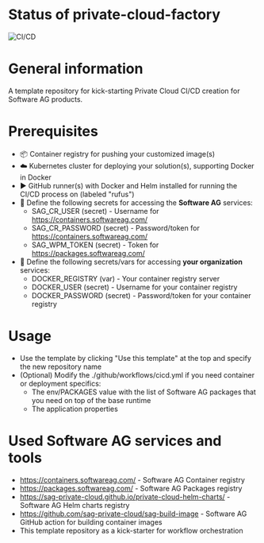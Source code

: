 # Status of private-cloud-factory
![CI/CD](https://github.com/sag-private-cloud/private-cloud-factory/actions/workflows/cicd.yml/badge.svg)

# General information
A template repository for kick-starting Private Cloud CI/CD creation for Software AG products. 

# Prerequisites
- :package: Container registry for pushing your customized image(s)
- :cloud: Kubernetes cluster for deploying your solution(s), supporting Docker in Docker
- :arrow_forward: GitHub runner(s) with Docker and Helm installed for running the CI/CD process on (labeled "rufus")
- :key: Define the following secrets for accessing the **Software AG** services:
  - SAG_CR_USER (secret) - Username for https://containers.softwareag.com/
  - SAG_CR_PASSWORD (secret) - Password/token for https://containers.softwareag.com/
  - SAG_WPM_TOKEN (secret) - Token for https://packages.softwareag.com/
- :key: Define the following secrets/vars for accessing **your organization** services:
  - DOCKER_REGISTRY (var) - Your container registry server
  - DOCKER_USER (secret) - Username for your container registry
  - DOCKER_PASSWORD (secret) - Password/token for your container registry

# Usage
- Use the template by clicking "Use this template" at the top and specify the new repository name
- (Optional) Modify the ./github/workflows/cicd.yml if you need container or deployment specifics:
  - The env/PACKAGES value with the list of Software AG packages that you need on top of the base runtime
  - The application properties

# Used Software AG services and tools
- https://containers.softwareag.com/ - Software AG Container registry
- https://packages.softwareag.com/ - Software AG Packages registry
- https://sag-private-cloud.github.io/private-cloud-helm-charts/ - Software AG Helm charts registry
- https://github.com/sag-private-cloud/sag-build-image - Software AG GitHub action for building container images
- This template repository as a kick-starter for workflow orchestration
